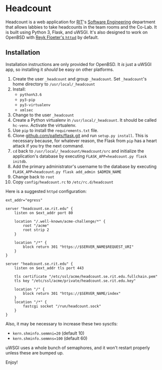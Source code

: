 # Headcount

Headcount is a web application for [RIT](https://rit.edu)'s
[Software Engineering](https://se.rit.edu) department that allows labbies to 
take headcounts in the team rooms and the Co-Lab. It is built using Python 3,
 Flask, and uWSGI. It's also designed to work on OpenBSD with [Reyk Floeter's 
`httpd`](https://gitub.com/reyk/httpd) by default. 
 
## Installation
Installation instructions are only provided for OpenBSD. It *is* just a uWSGI 
app, so installing it *should* be easy on other platforms.

1. Create the user `_headcount` and group `_headcount`. Set `_headcount`'s 
home directory to `/usr/local/_headcount`
2. Install:
    * `python%3.6`
    * `py3-pip`
    * `py3-virtualenv`
    * `xmlsec`
3. Change to the user `_headcount`
4. Create a Python virtualenv in `/usr/local/_headcount`. It should be called
 `hc-venv`. Activate the virtualenv.
5. Use `pip` to install the `requirements.txt` file.
6. Clone [github.com/pallets/flask.git](https://github.com/pallets/flask.git)
 and run `setup.py install`. This is necessary because, for whatever reason, 
 the Flask from `pip` has a heart attack if you try the next command.
7. `cd` back to `/usr/local/_headcount/Headcount/src` and initialize the 
application's database by executing `FLASK_APP=headcount.py flask initdb`.
8. Add the primary administrator's username to the database by executing
`FLASK_APP=headcount.py flask add_admin $ADMIN_NAME`
9. Change back to `root`
10. Copy `config/headcount.rc` to `/etc/rc.d/headcount`

Here is a suggested `httpd` configuration:

```
ext_addr="egress"

server "headcount.se.rit.edu" {
    listen on $ext_addr port 80

    location "/.well-known/acme-challenge/*" {
        root "/acme"
        root strip 2
    }

    location "/*" {
        block return 301 "https://$SERVER_NAME$REQUEST_URI"
    }
}

server "headcount.se.rit.edu" {
    listen on $ext_addr tls port 443

    tls certificate "/etc/ssl/acme/headcount.se.rit.edu.fullchain.pem"
    tls key "/etc/ssl/acme/private/headcount.se.rit.edu.key"

    location "/" {
        block return 301 "https://$SERVER_NAME/index"
    }
    location "/*" {
        fastcgi socket "/run/headcount.sock"
    }
}
```


Also, it may be necessary to increase these two sysctls:
* `kern.shminfo.semmni=20` (default 10)
* `kern.shminfo.semmns=100` (default 60)

uWSGI uses a whole bunch of semaphores, and it won't restart properly unless
these are bumped up.

Enjoy!
